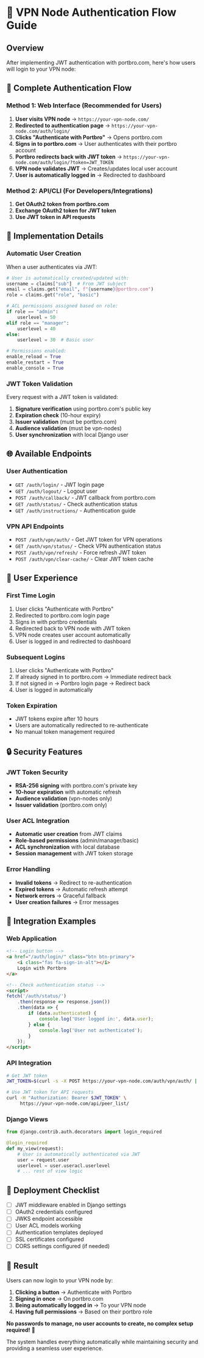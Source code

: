 # 🔐 VPN Node Authentication Flow Guide

## Overview

After implementing JWT authentication with portbro.com, here's how users will login to your VPN node:

## 🚀 **Complete Authentication Flow**

### **Method 1: Web Interface (Recommended for Users)**

1. **User visits VPN node** → `https://your-vpn-node.com/`
2. **Redirected to authentication page** → `https://your-vpn-node.com/auth/login/`
3. **Clicks "Authenticate with Portbro"** → Opens portbro.com
4. **Signs in to portbro.com** → User authenticates with their portbro account
5. **Portbro redirects back with JWT token** → `https://your-vpn-node.com/auth/login/?token=JWT_TOKEN`
6. **VPN node validates JWT** → Creates/updates local user account
7. **User is automatically logged in** → Redirected to dashboard

### **Method 2: API/CLI (For Developers/Integrations)**

1. **Get OAuth2 token from portbro.com**
2. **Exchange OAuth2 token for JWT token**
3. **Use JWT token in API requests**

## 🔧 **Implementation Details**

### **Automatic User Creation**

When a user authenticates via JWT:

```python
# User is automatically created/updated with:
username = claims["sub"]  # From JWT subject
email = claims.get("email", f"{username}@portbro.com")
role = claims.get("role", "basic")

# ACL permissions assigned based on role:
if role == "admin":
    userlevel = 50
elif role == "manager":
    userlevel = 40
else:
    userlevel = 30  # Basic user

# Permissions enabled:
enable_reload = True
enable_restart = True
enable_console = True
```

### **JWT Token Validation**

Every request with a JWT token is validated:

1. **Signature verification** using portbro.com's public key
2. **Expiration check** (10-hour expiry)
3. **Issuer validation** (must be portbro.com)
4. **Audience validation** (must be vpn-nodes)
5. **User synchronization** with local Django user

## 🌐 **Available Endpoints**

### **User Authentication**
- `GET /auth/login/` - JWT login page
- `GET /auth/logout/` - Logout user
- `POST /auth/callback/` - JWT callback from portbro.com
- `GET /auth/status/` - Check authentication status
- `GET /auth/instructions/` - Authentication guide

### **VPN API Endpoints**
- `POST /auth/vpn/auth/` - Get JWT token for VPN operations
- `GET /auth/vpn/status/` - Check VPN authentication status
- `POST /auth/vpn/refresh/` - Force refresh JWT token
- `POST /auth/vpn/clear-cache/` - Clear JWT token cache

## 🎯 **User Experience**

### **First Time Login**
1. User clicks "Authenticate with Portbro"
2. Redirected to portbro.com login page
3. Signs in with portbro credentials
4. Redirected back to VPN node with JWT token
5. VPN node creates user account automatically
6. User is logged in and redirected to dashboard

### **Subsequent Logins**
1. User clicks "Authenticate with Portbro"
2. If already signed in to portbro.com → Immediate redirect back
3. If not signed in → Portbro login page → Redirect back
4. User is logged in automatically

### **Token Expiration**
- JWT tokens expire after 10 hours
- Users are automatically redirected to re-authenticate
- No manual token management required

## 🔒 **Security Features**

### **JWT Token Security**
- **RSA-256 signing** with portbro.com's private key
- **10-hour expiration** with automatic refresh
- **Audience validation** (vpn-nodes only)
- **Issuer validation** (portbro.com only)

### **User ACL Integration**
- **Automatic user creation** from JWT claims
- **Role-based permissions** (admin/manager/basic)
- **ACL synchronization** with local database
- **Session management** with JWT token storage

### **Error Handling**
- **Invalid tokens** → Redirect to re-authentication
- **Expired tokens** → Automatic refresh attempt
- **Network errors** → Graceful fallback
- **User creation failures** → Error messages

## 📱 **Integration Examples**

### **Web Application**
```html
<!-- Login button -->
<a href="/auth/login/" class="btn btn-primary">
    <i class="fas fa-sign-in-alt"></i>
    Login with Portbro
</a>

<!-- Check authentication status -->
<script>
fetch('/auth/status/')
    .then(response => response.json())
    .then(data => {
        if (data.authenticated) {
            console.log('User logged in:', data.user);
        } else {
            console.log('User not authenticated');
        }
    });
</script>
```

### **API Integration**
```bash
# Get JWT token
JWT_TOKEN=$(curl -s -X POST https://your-vpn-node.com/auth/vpn/auth/ | jq -r '.access_token')

# Use JWT token for API requests
curl -H "Authorization: Bearer $JWT_TOKEN" \
     https://your-vpn-node.com/api/peer_list/
```

### **Django Views**
```python
from django.contrib.auth.decorators import login_required

@login_required
def my_view(request):
    # User is automatically authenticated via JWT
    user = request.user
    userlevel = user.useracl.userlevel
    # ... rest of view logic
```

## 🚀 **Deployment Checklist**

- [ ] JWT middleware enabled in Django settings
- [ ] OAuth2 credentials configured
- [ ] JWKS endpoint accessible
- [ ] User ACL models working
- [ ] Authentication templates deployed
- [ ] SSL certificates configured
- [ ] CORS settings configured (if needed)

## 🎉 **Result**

Users can now login to your VPN node by:

1. **Clicking a button** → Authenticate with Portbro
2. **Signing in once** → On portbro.com
3. **Being automatically logged in** → To your VPN node
4. **Having full permissions** → Based on their portbro role

**No passwords to manage, no user accounts to create, no complex setup required!** 🚀

The system handles everything automatically while maintaining security and providing a seamless user experience.
